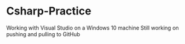 # Csharp-Practice
Working with Visual Studio on a Windows 10 machine
Still working on pushing and pulling to GitHub
